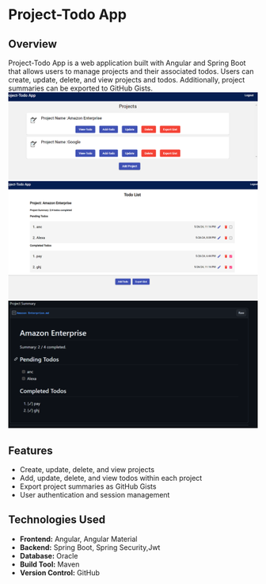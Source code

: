 # Project-Todo App

## Overview
Project-Todo App is a web application built with Angular and Spring Boot that allows users to manage projects and their associated todos. Users can create, update, delete, and view projects and todos. Additionally, project summaries can be exported to GitHub Gists.
![Image Alt Text](https://github.com/Snobin/project-todo-app/blob/main/Screenshot%202024-05-27%20012322.png)
![Image Alt Text](https://github.com/Snobin/project-todo-app/blob/main/Screenshot%202024-05-27%20012404.png)
![Image Alt Text](https://github.com/Snobin/project-todo-app/blob/main/Screenshot%202024-05-27%20004910.png)

## Features
- Create, update, delete, and view projects
- Add, update, delete, and view todos within each project
- Export project summaries as GitHub Gists
- User authentication and session management

## Technologies Used
- **Frontend:** Angular, Angular Material
- **Backend:** Spring Boot, Spring Security,Jwt
- **Database:** Oracle
- **Build Tool:** Maven
- **Version Control:** GitHub


